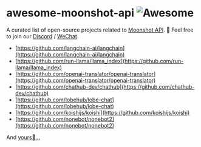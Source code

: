 # awesome-moonshot-api ![Awesome](https://cdn.rawgit.com/sindresorhus/awesome/d7305f38d29fed78fa85652e3a63e154dd8e8829/media/badge.svg)

A curated list of open-source projects related to [Moonshot API](https://platform.moonshot.cn/docs).
👋 Feel free to join our <a href="https://discord.gg/U73b5G6HSf" target="_blank">Discord</a> / <a href="https://platform.moonshot.cn/qrcode.png" target="_blank">WeChat</a>.

- [https://github.com/langchain-ai/langchain](https://github.com/langchain-ai/langchain)
- [https://github.com/run-llama/llama_index](https://github.com/run-llama/llama_index)
- [https://github.com/openai-translator/openai-translator](https://github.com/openai-translator/openai-translator)
- [https://github.com/chathub-dev/chathub](https://github.com/chathub-dev/chathub)
- [https://github.com/lobehub/lobe-chat](https://github.com/lobehub/lobe-chat)
- [https://github.com/koishijs/koishi](https://github.com/koishijs/koishi)
- [https://github.com/nonebot/nonebot2](https://github.com/nonebot/nonebot2)

And [yours🙏...]()
